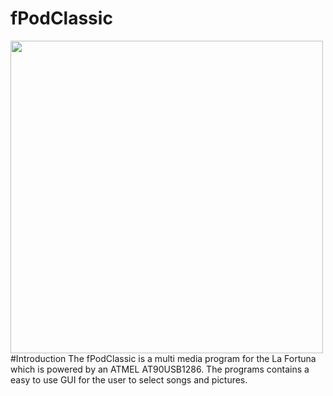 # fPodClassic
<img src="images/fPod.jpg" width="500" >
#Introduction 
The fPodClassic is a multi media program for the La Fortuna which is powered by an ATMEL AT90USB1286. The programs contains a easy to use GUI for the user to select songs and pictures.
